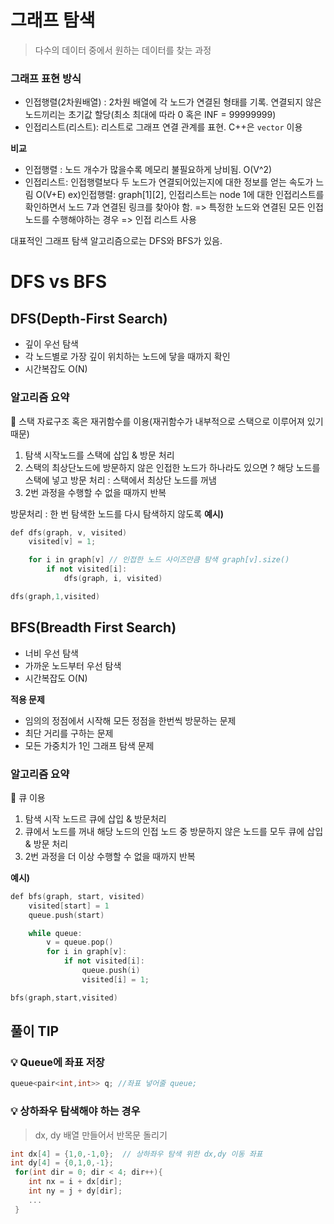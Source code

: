 # 그래프 탐색

> 다수의 데이터 중에서 원하는 데이터를 찾는 과정

### 그래프 표현 방식

- 인접행렬(2차원배열) : 2차원 배열에 각 노드가 연결된 형태를 기록. 연결되지 않은 노드끼리는 초기값 할당(최소 최대에 따라 0 혹은 INF = 99999999)
- 인접리스트(리스트): 리스트로 그래프 연결 관계를 표현. C++은 `vector` 이용

**비교**

- 인접행렬 : 노드 개수가 많을수록 메모리 불필요하게 낭비됨. O(V^2)
- 인접리스트: 인접행렬보다 두 노드가 연결되어있는지에 대한 정보를 얻는 속도가 느림 O(V+E)
  ex)인접행렬: graph[1][2], 인접리스트는 node 1에 대한 인접리스트를 확인하면서 노드 7과 연결된 링크를 찾아야 함.
  => 특정한 노드와 연결된 모든 인접 노드를 수행해야하는 경우 => 인접 리스트 사용

대표적인 그래프 탐색 알고리즘으로는 DFS와 BFS가 있음.

# DFS vs BFS

## DFS(Depth-First Search)

- 깊이 우선 탐색
- 각 노드별로 가장 깊이 위치하는 노드에 닿을 때까지 확인
- 시간복잡도 O(N)

### 알고리즘 요약

🔑 스택 자료구조 혹은 재귀함수를 이용(재귀함수가 내부적으로 스택으로 이루어져 있기 때문)

1. 탐색 시작노드를 스택에 삽입 & 방문 처리
2. 스택의 최상단노드에 방문하지 않은 인접한 노드가 하나라도 있으면
   ? 해당 노드를 스택에 넣고 방문 처리
   : 스택에서 최상단 노드를 꺼냄
3. 2번 과정을 수행할 수 없을 때까지 반복

방문처리 : 한 번 탐색한 노드를 다시 탐색하지 않도록
**예시)**

```cpp
def dfs(graph, v, visited)
    visited[v] = 1;

    for i in graph[v] // 인접한 노드 사이즈만큼 탐색 graph[v].size()
        if not visited[i]:
            dfs(graph, i, visited)

dfs(graph,1,visited)
```

## BFS(Breadth First Search)

- 너비 우선 탐색
- 가까운 노드부터 우선 탐색
- 시간복잡도 O(N)

**적용 문제**

- 임의의 정점에서 시작해 모든 정점을 한번씩 방문하는 문제
- 최단 거리를 구하는 문제
- 모든 가중치가 1인 그래프 탐색 문제

### 알고리즘 요약

🔑 큐 이용

1. 탐색 시작 노드르 큐에 삽입 & 방문처리
2. 큐에서 노드를 꺼내 해당 노드의 인접 노드 중 방문하지 않은 노드를 모두 큐에 삽입 & 방문 처리
3. 2번 과정을 더 이상 수행할 수 없을 때까지 반복

**예시)**

```cpp
def bfs(graph, start, visited)
    visited[start] = 1
    queue.push(start)

    while queue:
        v = queue.pop()
        for i in graph[v]:
            if not visited[i]:
                queue.push(i)
                visited[i] = 1;

bfs(graph,start,visited)
```

## 풀이 TIP

### 💡 Queue에 좌표 저장

```cpp
queue<pair<int,int>> q; //좌표 넣어줄 queue;
```

### 💡 상하좌우 탐색해야 하는 경우

> dx, dy 배열 만들어서 반목문 돌리기

```cpp
int dx[4] = {1,0,-1,0};  // 상하좌우 탐색 위한 dx,dy 이동 좌표
int dy[4] = {0,1,0,-1};
 for(int dir = 0; dir < 4; dir++){
    int nx = i + dx[dir];
    int ny = j + dy[dir];
    ...
 }

```
